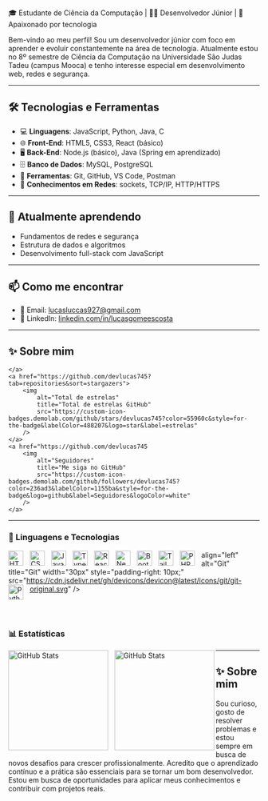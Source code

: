 
🎓 Estudante de Ciência da Computação | 👨‍💻 Desenvolvedor Júnior | 🚀 Apaixonado por tecnologia

Bem-vindo ao meu perfil! Sou um desenvolvedor júnior com foco em aprender e evoluir constantemente na área de tecnologia. Atualmente estou no 8º semestre de Ciência da Computação na Universidade São Judas Tadeu (campus Mooca) e tenho interesse especial em desenvolvimento web, redes e segurança.

---

## 🛠️ Tecnologias e Ferramentas

- 💻 **Linguagens**: JavaScript, Python, Java, C
- 🌐 **Front-End**: HTML5, CSS3, React (básico)
- 🖥️ **Back-End**: Node.js (básico), Java (Spring em aprendizado)
- 🗄️ **Banco de Dados**: MySQL, PostgreSQL
- 🧰 **Ferramentas**: Git, GitHub, VS Code, Postman
- 📡 **Conhecimentos em Redes**: sockets, TCP/IP, HTTP/HTTPS

---

## 🌱 Atualmente aprendendo

- Fundamentos de redes e segurança
- Estrutura de dados e algoritmos
- Desenvolvimento full-stack com JavaScript

---

## 📫 Como me encontrar

- 📧 Email: lucasluccas927@gmail.com
- 💼 LinkedIn: [linkedin.com/in/lucasgomeescosta](https://www.linkedin.com/in/luccasgomes/)

---

## ✨ Sobre mim



    </a> 
    <a href="https://github.com/devlucas745?tab=repositories&sort=stargazers">
        <img 
            alt="Total de estrelas" 
            title="Total de estrelas GitHub" 
            src="https://custom-icon-badges.demolab.com/github/stars/devlucas745?color=55960c&style=for-the-badge&labelColor=488207&logo=star&label=estrelas"
        />
    </a>
    <a href="https://github.com/devlucas745
        <img 
            alt="Seguidores" 
            title="Me siga no GitHub" 
            src="https://custom-icon-badges.demolab.com/github/followers/devlucas745?color=236ad3&labelColor=1155ba&style=for-the-badge&logo=github&label=Seguidores&logoColor=white"
        />
    </a>
</p>

---

### 🤖 Linguagens e Tecnologias

<img 
    align="left" 
    alt="HTML"
    title="HTML" 
    width="30px" 
    style="padding-right: 10px;" 
    src="https://cdn.jsdelivr.net/gh/devicons/devicon@latest/icons/html5/html5-original.svg" 
/>
<img 
    align="left" 
    alt="CSS" 
    title="CSS"
    width="30px" 
    style="padding-right: 10px;" 
    src="https://cdn.jsdelivr.net/gh/devicons/devicon@latest/icons/css3/css3-original.svg" 
/>
<img 
    align="left" 
    alt="JavaScript" 
    title="JavaScript"
    width="30px" 
    style="padding-right: 10px;" 
    src="https://cdn.jsdelivr.net/gh/devicons/devicon@latest/icons/javascript/javascript-original.svg" 
/>
<img 
    align="left" 
    alt="TypeScript"
    title="TypeScript" 
    width="30px" 
    style="padding-right: 10px;" 
    src="https://cdn.jsdelivr.net/gh/devicons/devicon@latest/icons/typescript/typescript-original.svg" 
/>
<img 
    align="left" 
    alt="React"
    title="React" 
    width="30px" 
    style="padding-right: 10px;" 
    src="https://cdn.jsdelivr.net/gh/devicons/devicon@latest/icons/react/react-original.svg" 
/>
<img 
    align="left" 
    alt="Next.js" 
    title="Next.js"
    width="30px" 
    style="padding-right: 10px;" 
    src="https://cdn.jsdelivr.net/gh/devicons/devicon@latest/icons/nextjs/nextjs-original.svg" 
/>
<img 
    align="left" 
    alt="Bootstrap"
    title="Bootstrap" 
    width="30px" 
    style="padding-right: 10px;" 
    src="https://cdn.jsdelivr.net/gh/devicons/devicon@latest/icons/bootstrap/bootstrap-original.svg" 
/>
<img 
    align="left" 
    alt="Tailwind" 
    title="Tailwind"
    width="30px" 
    style="padding-right: 10px;" 
    src="https://cdn.jsdelivr.net/gh/devicons/devicon@latest/icons/tailwindcss/tailwindcss-original.svg" 
/>

<img 
    align="left" 
    alt="PHP" 
    title="PHP"
    width="30px" 
    style="padding-right: 10px;" 
    src="https://cdn.jsdelivr.net/gh/devicons/devicon@latest/icons/php/php-original.svg" 
/>
    align="left" 
    alt="Git" 
    title="Git"
    width="30px" 
    style="padding-right: 10px;" 
    src="https://cdn.jsdelivr.net/gh/devicons/devicon@latest/icons/git/git-original.svg" 
/>
<img 
    align="left" 
    alt="Python" 
    title="Python"
    width="30px" 
    style="padding-right: 10px;" 
    src="https://cdn.jsdelivr.net/gh/devicons/devicon@latest/icons/python/python-original.svg" 
/>

<br/>
<br/>

### 📊 Estatísticas

<p>
  <img 
    align="left" 
    alt="GitHub Stats" 
    height="200" 
    style="padding-right: 10px;" 
    src="https://github-readme-stats.vercel.app/api?username=devlucas745_icons=true&theme=tokyonight&include_all_commits=true&locale=pt-br" 
  />

<img 
      align="left" 
      alt="GitHub Stats" 
      height="200" 
      src="https://github-readme-stats.vercel.app/api/top-langs/?username=devlucas745&theme=tokyonight&layout=compact&custom_title=Tecnologias&langs_count=9" 
  />

</p>


---

## ✨ Sobre mim

Sou curioso, gosto de resolver problemas e estou sempre em busca de novos desafios para crescer profissionalmente. Acredito que o aprendizado contínuo e a prática são essenciais para se tornar um bom desenvolvedor. Estou em busca de oportunidades para aplicar meus conhecimentos e contribuir com projetos reais.



